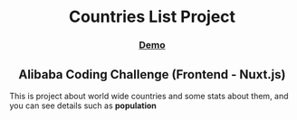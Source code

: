 <div style="text-align: center;">
  <br />
  <br />
  <h1>Countries List Project</h1>
  <div style="text-align: center">
    <h3><a href="">Demo</a></h3>
  </div>
  <div style="text-align: center">
    <h2>Alibaba Coding Challenge (Frontend - Nuxt.js)</h2>
  </div>
  
</div>

<p>This is project about world wide countries and some stats about them, and you can see details such as <strong>population</strong> </p>
